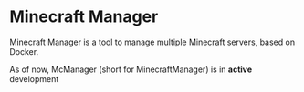 # Minecraft Manager
Minecraft Manager is a tool to manage multiple Minecraft servers, based on Docker.

As of now, McManager (short for MinecraftManager) is in **active** development
